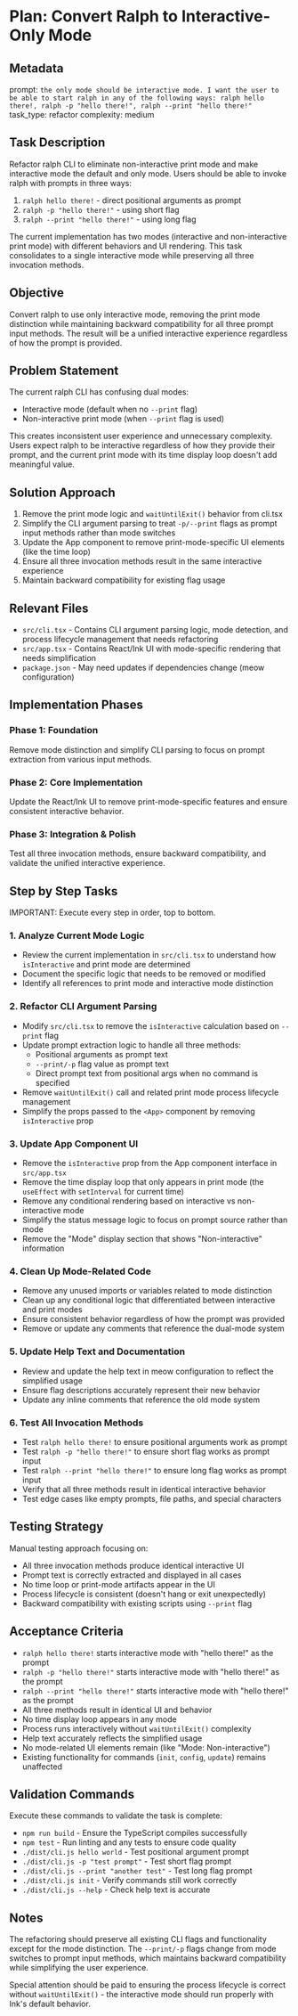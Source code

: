 # Plan: Convert Ralph to Interactive-Only Mode

## Metadata

prompt: `the only mode should be interactive mode. I want the user to be able to start ralph in any of the following ways: ralph hello there!, ralph -p "hello there!", ralph --print "hello there!"`
task_type: refactor
complexity: medium

## Task Description

Refactor ralph CLI to eliminate non-interactive print mode and make interactive mode the default and only mode. Users should be able to invoke ralph with prompts in three ways:

1. `ralph hello there!` - direct positional arguments as prompt
2. `ralph -p "hello there!"` - using short flag
3. `ralph --print "hello there!"` - using long flag

The current implementation has two modes (interactive and non-interactive print mode) with different behaviors and UI rendering. This task consolidates to a single interactive mode while preserving all three invocation methods.

## Objective

Convert ralph to use only interactive mode, removing the print mode distinction while maintaining backward compatibility for all three prompt input methods. The result will be a unified interactive experience regardless of how the prompt is provided.

## Problem Statement

The current ralph CLI has confusing dual modes:

- Interactive mode (default when no `--print` flag)
- Non-interactive print mode (when `--print` flag is used)

This creates inconsistent user experience and unnecessary complexity. Users expect ralph to be interactive regardless of how they provide their prompt, and the current print mode with its time display loop doesn't add meaningful value.

## Solution Approach

1. Remove the print mode logic and `waitUntilExit()` behavior from cli.tsx
2. Simplify the CLI argument parsing to treat `-p/--print` flags as prompt input methods rather than mode switches
3. Update the App component to remove print-mode-specific UI elements (like the time loop)
4. Ensure all three invocation methods result in the same interactive experience
5. Maintain backward compatibility for existing flag usage

## Relevant Files

- `src/cli.tsx` - Contains CLI argument parsing logic, mode detection, and process lifecycle management that needs refactoring
- `src/app.tsx` - Contains React/Ink UI with mode-specific rendering that needs simplification
- `package.json` - May need updates if dependencies change (meow configuration)

## Implementation Phases

### Phase 1: Foundation

Remove mode distinction and simplify CLI parsing to focus on prompt extraction from various input methods.

### Phase 2: Core Implementation

Update the React/Ink UI to remove print-mode-specific features and ensure consistent interactive behavior.

### Phase 3: Integration & Polish

Test all three invocation methods, ensure backward compatibility, and validate the unified interactive experience.

## Step by Step Tasks

IMPORTANT: Execute every step in order, top to bottom.

### 1. Analyze Current Mode Logic

- Review the current implementation in `src/cli.tsx` to understand how `isInteractive` and print mode are determined
- Document the specific logic that needs to be removed or modified
- Identify all references to print mode and interactive mode distinction

### 2. Refactor CLI Argument Parsing

- Modify `src/cli.tsx` to remove the `isInteractive` calculation based on `--print` flag
- Update prompt extraction logic to handle all three methods:
  - Positional arguments as prompt text
  - `--print/-p` flag value as prompt text
  - Direct prompt text from positional args when no command is specified
- Remove `waitUntilExit()` call and related print mode process lifecycle management
- Simplify the props passed to the `<App>` component by removing `isInteractive` prop

### 3. Update App Component UI

- Remove the `isInteractive` prop from the App component interface in `src/app.tsx`
- Remove the time display loop that only appears in print mode (the `useEffect` with `setInterval` for current time)
- Remove any conditional rendering based on interactive vs non-interactive mode
- Simplify the status message logic to focus on prompt source rather than mode
- Remove the "Mode" display section that shows "Non-interactive" information

### 4. Clean Up Mode-Related Code

- Remove any unused imports or variables related to mode distinction
- Clean up any conditional logic that differentiated between interactive and print modes
- Ensure consistent behavior regardless of how the prompt was provided
- Remove or update any comments that reference the dual-mode system

### 5. Update Help Text and Documentation

- Review and update the help text in meow configuration to reflect the simplified usage
- Ensure flag descriptions accurately represent their new behavior
- Update any inline comments that reference the old mode system

### 6. Test All Invocation Methods

- Test `ralph hello there!` to ensure positional arguments work as prompt
- Test `ralph -p "hello there!"` to ensure short flag works as prompt input
- Test `ralph --print "hello there!"` to ensure long flag works as prompt input
- Verify that all three methods result in identical interactive behavior
- Test edge cases like empty prompts, file paths, and special characters

## Testing Strategy

Manual testing approach focusing on:

- All three invocation methods produce identical interactive UI
- Prompt text is correctly extracted and displayed in all cases
- No time loop or print-mode artifacts appear in the UI
- Process lifecycle is consistent (doesn't hang or exit unexpectedly)
- Backward compatibility with existing scripts using `--print` flag

## Acceptance Criteria

- `ralph hello there!` starts interactive mode with "hello there!" as the prompt
- `ralph -p "hello there!"` starts interactive mode with "hello there!" as the prompt
- `ralph --print "hello there!"` starts interactive mode with "hello there!" as the prompt
- All three methods result in identical UI and behavior
- No time display loop appears in any mode
- Process runs interactively without `waitUntilExit()` complexity
- Help text accurately reflects the simplified usage
- No mode-related UI elements remain (like "Mode: Non-interactive")
- Existing functionality for commands (`init`, `config`, `update`) remains unaffected

## Validation Commands

Execute these commands to validate the task is complete:

- `npm run build` - Ensure the TypeScript compiles successfully
- `npm test` - Run linting and any tests to ensure code quality
- `./dist/cli.js hello world` - Test positional argument prompt
- `./dist/cli.js -p "test prompt"` - Test short flag prompt
- `./dist/cli.js --print "another test"` - Test long flag prompt
- `./dist/cli.js init` - Verify commands still work correctly
- `./dist/cli.js --help` - Check help text is accurate

## Notes

The refactoring should preserve all existing CLI flags and functionality except for the mode distinction. The `--print/-p` flags change from mode switches to prompt input methods, which maintains backward compatibility while simplifying the user experience.

Special attention should be paid to ensuring the process lifecycle is correct without `waitUntilExit()` - the interactive mode should run properly with Ink's default behavior.

